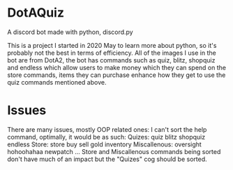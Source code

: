 # DotAQuiz
A discord bot made with python, discord.py

This is a project I started in 2020 May to learn more about python, so it's probably not the best in terms of efficiency.
All of the images I use in the bot are from DotA2, the bot has commands such as quiz, blitz, shopquiz and endless which
allow users to make money which they can spend on the store commands, items they can purchase enhance how they get to use
the quiz commands mentioned above.

# Issues
There are many issues, mostly OOP related ones:
I can't sort the help command, optimally, it would be as such:
Quizes:
  quiz
  blitz
  shopquiz
  endless
Store:
  store
  buy
  sell
  gold
  inventory
Miscallenous:
  oversight
  hohoohahaa
  newpatch
...
Store and Miscallenous commands being sorted don't have much of an impact but the "Quizes" cog should be sorted.

